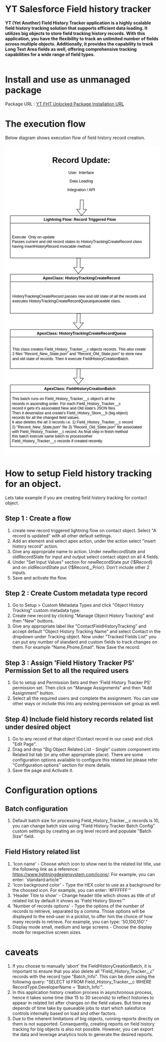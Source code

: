 # YT Salesforce Field history tracker
**YT (Yet Another) Field History Tracker application is a highly scalable field history tracking solution that supports efficient data loading. It utilizes big objects to store field tracking history records. With this application, you have the flexibility to track an unlimited number of fields across multiple objects. Additionally, it provides the capability to track Long Text Area fields as well, offering comprehensive tracking capabilities for a wide range of field types.**
&nbsp;   
&nbsp;   
# Install and use as unmanaged package
Package URL :  [YT FHT Unlocked Package Installation URL](https://login.salesforce.com/packaging/installPackage.apexp?p0=04t4x000000VxxnAAC)

# The execution flow
Below diagram shows execution flow of field history record creation.    
&nbsp;   
<img src="./assets/FieldHistoryTracker_flow_diagram.png" alt="Execution flow of Field History creation" width="500">


# How to setup Field history tracking for an object.
Lets take example if you are creating field history tracking for contact object.
## Step 1 : Create a flow 
1. create new record triggered lightning flow on contact object. Select "A record is updated" with all other default settings.
2. Add an element and select apex action, under the action select "insert history record" action. 
3. Give any appropriate name to action. Under newRecordState and  oldRecordState for input and output select contact object on all 4 fields.
4. Under "Set Input Values" section for newRecordState put {!$Record}  and on oldRecordState put {!$Record__Prior}. Don't include other 2 inputs.
5. Save and activate the flow.
## Step 2 : Create Custom metadata type record
1. Go to Setup > Custom Metadata Types and click "Object History Tracking" custom metadata type.
2. Create new record by clicking "Manage Object History Tracking" and then "New" buttons.
3. Give any appropriate label like "ContactFieldHistoryTracking" and accept default "Object History Tracking Name" and select Contact in the dropdown under Tracking object. Now under "Tracked Fields List" you can put any number of standard and custom fields to track changes on them. For example "Name,Phone,Email". Now Save the record.
## Step 3 : Assign 'Field History Tracker PS' Permission Set to all the required users
1. Go to setup and Permission Sets and then 'Field History Tracker PS' permission set. Then click on "Manage Assignments" and then "Add Assignment" button.
2. Select all the required users and complete the assignment. You can use other ways or include this into any existing permission set group as well.

## Step 4) Include field history records related list under desired object
1. Go to any record of that object (Contact record in our case) and click "Edit Page". 
2. Drag and drop "Big Object Related List - Single" custom component into Related list tab (or any other appropriate place). There are some configuration options available to configure this related list please refer "Configuration options" section for more details.
3. Save the page and Activate it.


# Configuration options
## Batch configuration
1. Default batch size for processing Field_History_Tracker__c records is 10, you can change batch size using "Field History Tracker Batch Config" custom settings by creating an org level record and populate "Batch Size" field.

## Field History related list
1. 'Icon name' - Choose which icon to show next to the related list title, use the following link as a reference: https://www.lightningdesignsystem.com/icons/. For example, you can enter: 'standard:article'"
2. 'Icon background color' - Type the HEX color to use as a background for the choosed icon. For example, you can enter: '#FFFFFF'"
3. 'Header Title to show' - Change header title which shows as title of of related list by default it shows as 'Field History Stores'"
4. 'Number of records options' - Type the options of the number of records to retrieve, separated by a comma. Those options will be displayed to the end-user in a picklist, to offer him the choice of how many records to retrieve. For example, you can type: '50,100,150'."
5. Display mode small, medium and large screens - Choose the display mode for respective screen sizes.

# caveats
1. If you choose to manually 'abort' the FieldHistoryCreationBatch, it is important to ensure that you also delete all "Field_History_Tracker__c" records with the record type "Batch_Info". This can be done using the following query: "SELECT Id FROM Field_History_Tracker__c WHERE RecordType.DeveloperName = 'Batch_Info'".
2. In this application history creation process in asynchronous process, hence it takes some time (like 15 to 30 seconds) to reflect histories to appear in related list after changes on the field values. But time may depends of time take by queueable jobs to start which salesforce controls internally based on load and other factors.
3. Due to the inherent limitations of big objects, running reports directly on them is not supported. Consequently, creating reports on field history tracking for big objects is also not possible. However, you can export the data and leverage analytics tools to generate the desired reports.


